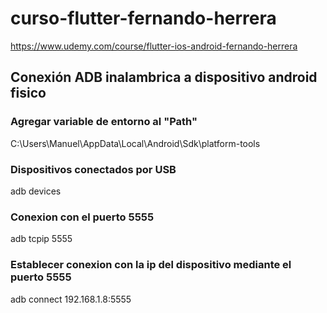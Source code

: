 # curso-flutter-fernando-herrera
https://www.udemy.com/course/flutter-ios-android-fernando-herrera

## Conexión ADB inalambrica a dispositivo android fisico
### Agregar variable de entorno al "Path"
C:\Users\Manuel\AppData\Local\Android\Sdk\platform-tools

### Dispositivos conectados por USB
adb devices

### Conexion con el puerto 5555
adb tcpip 5555

### Establecer conexion con la ip del dispositivo mediante el puerto 5555
adb connect 192.168.1.8:5555